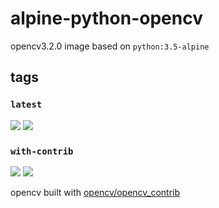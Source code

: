 # alpine-python-opencv
opencv3.2.0 image based on `python:3.5-alpine`


## tags

### `latest`
[![](https://images.microbadger.com/badges/version/shosoar/alpine-python-opencv.svg)](https://microbadger.com/images/shosoar/alpine-python-opencv "Get your own version badge on microbadger.com")
[![](https://images.microbadger.com/badges/image/shosoar/alpine-python-opencv.svg)](https://microbadger.com/images/shosoar/alpine-python-opencv "Get your own image badge on microbadger.com")


### `with-contrib`
[![](https://images.microbadger.com/badges/version/shosoar/alpine-python-opencv:with-contrib.svg)](https://microbadger.com/images/shosoar/alpine-python-opencv:with-contrib "Get your own image badge on microbadger.com")
[![](https://images.microbadger.com/badges/image/shosoar/alpine-python-opencv:with-contrib.svg)](https://microbadger.com/images/shosoar/alpine-python-opencv:with-contrib "Get your own image badge on microbadger.com")

opencv built with [opencv/opencv_contrib](https://github.com/opencv/opencv_contrib)
